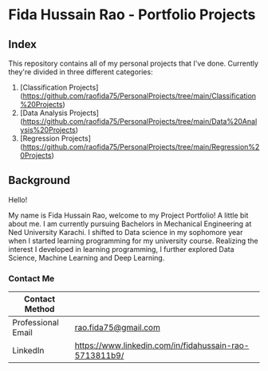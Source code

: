 # Fida Hussain Rao - Portfolio Projects
## Index
This repository contains all of my personal projects that I've done. Currently they're divided in three different categories: 
 
 1. [Classification Projects] (https://github.com/raofida75/PersonalProjects/tree/main/Classification%20Projects) 
 2. [Data Analysis Projects] (https://github.com/raofida75/PersonalProjects/tree/main/Data%20Analysis%20Projects)
 3. [Regression Projects] (https://github.com/raofida75/PersonalProjects/tree/main/Regression%20Projects)
  
## Background

Hello! 

My name is Fida Hussain Rao,  welcome to my Project Portfolio! A little bit about me. I am currently pursuing Bachelors in Mechanical Engineering at Ned University Karachi. I shifted to Data science in my sophomore year when I started learning programming for my university course. Realizing the interest I developed in learning programming, I further explored Data Science, Machine Learning and Deep Learning. 

### Contact Me

| Contact Method |  |
| --- | --- |
| Professional Email | rao.fida75@gmail.com |
| LinkedIn | https://www.linkedin.com/in/fidahussain-rao-5713811b9/ |
